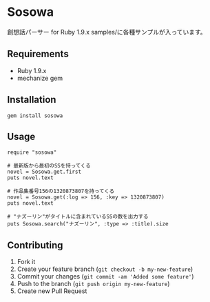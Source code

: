 # Sosowa

創想話パーサー for Ruby 1.9.x
samples/に各種サンプルが入っています。

## Requirements

* Ruby 1.9.x
* mechanize gem

## Installation

	gem install sosowa

## Usage

	require "sosowa"
	
	# 最新版から最初のSSを持ってくる
	novel = Sosowa.get.first
	puts novel.text
	
	# 作品集番号156の1320873807を持ってくる
	novel = Sosowa.get(:log => 156, :key => 1320873807)
	puts novel.text
	
	# "ナズーリン"がタイトルに含まれているSSの数を出力する
	puts Sosowa.search("ナズーリン", :type => :title).size

## Contributing

1. Fork it
2. Create your feature branch (`git checkout -b my-new-feature`)
3. Commit your changes (`git commit -am 'Added some feature'`)
4. Push to the branch (`git push origin my-new-feature`)
5. Create new Pull Request
